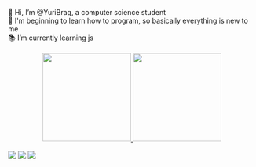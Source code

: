  <div>
 👋 Hi, I’m @YuriBrag, a computer science student <br>
 🌱 I'm beginning to learn how to program, so basically everything is new to me <br>
 📚 I’m currently learning js <br>
 </div>

  <div align="center" maxlength="200em"><br>
  <a href="https://github.com/YuriBrag">
  <img lengh="1em" height="180em" src="https://github-readme-stats.vercel.app/api?username=YuriBrag&show_icons=true&theme=gotham&include_all_commits=true&count_private=true"/>
  <img height="180em" src="https://github-readme-stats.vercel.app/api/top-langs/?username=YuriBrag&layout=compact&langs_count=7&theme=gotham"/>
  </div>
  
  <div><br>    
  <a href="https://instagram.com/yuribragine" target="_blank"><img src="https://img.shields.io/badge/-Instagram-%23E4405F?style=for-the-badge&logo=instagram&logoColor=white" target="_blank"></a>
    <a href="https://twitter.com/yurbrag" target="_blank"><img src="https://img.shields.io/badge/Twitter-1DA1F2?style=for-the-badge&logo=twitter&logoColor=white" target="_blank"></a>
  <a href = "mailto:iubragine@gmail.com"><img src="https://img.shields.io/badge/-Gmail-%23333?style=for-the-badge&logo=gmail&logoColor=white" target="_blank"></a>
  </div>
